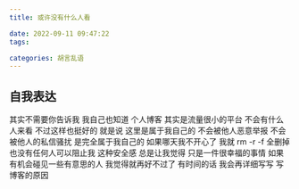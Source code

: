 ```yaml
---
title: 或许没有什么人看

date: 2022-09-11 09:47:22
tags:

categories: 胡言乱语
---
```




## 自我表达

  其实不需要你告诉我 我自己也知道 个人博客 其实是流量很小的平台 不会有什么人来看 不过这样也挺好的 就是说 这里是属于我自己的 不会被他人恶意举报 不会被他人的私信骚扰 是完全属于我自己的 如果哪天我不开心了 我就 rm -r -f 全删掉 也没有任何人可以阻止我 这种安全感 总是让我觉得 只是一件很幸福的事情 如果有机会碰见一些有意思的人 我觉得就再好不过了 
		有时间的话 我会再详细写写 写博客的原因 





